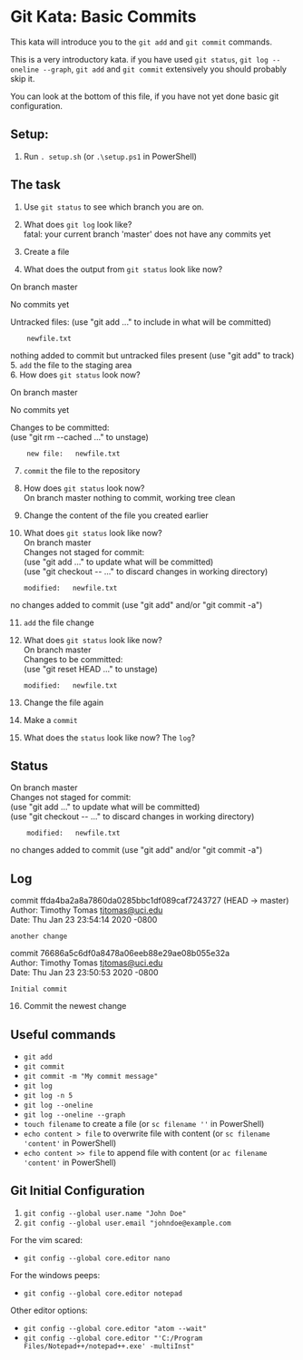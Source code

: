 # Git Kata: Basic Commits
This kata will introduce you to the `git add` and `git commit` commands.

This is a very introductory kata. if you have used `git status`, `git log --oneline --graph`, `git add` and `git commit` extensively you should probably skip it.

You can look at the bottom of this file, if you have not yet done basic git configuration.

## Setup:

1. Run `. setup.sh` (or `.\setup.ps1` in PowerShell)

## The task

1. Use `git status` to see which branch you are on.
2. What does `git log` look like?<br/>
fatal: your current branch 'master' does not have any commits yet

3. Create a file
4. What does the output from `git status` look like now?<br/>

On branch master

No commits yet

Untracked files:
  (use "git add <file>..." to include in what will be committed)

        newfile.txt

nothing added to commit but untracked files present (use "git add" to track)<br/>
5. `add` the file to the staging area<br/>
6. How does `git status` look now?<br/>

On branch master

No commits yet

Changes to be committed:<br/>
  (use "git rm --cached <file>..." to unstage)

        new file:   newfile.txt

7. `commit` the file to the repository
8. How does `git status` look now?<br/>
On branch master
nothing to commit, working tree clean

9. Change the content of the file you created earlier
10. What does `git status` look like now?<br/>
On branch master<br/>
Changes not staged for commit:<br/>
  (use "git add <file>..." to update what will be committed)<br/>
  (use "git checkout -- <file>..." to discard changes in working directory)

        modified:   newfile.txt

no changes added to commit (use "git add" and/or "git commit -a")

11. `add` the file change
12. What does `git status` look like now?<br/>
On branch master<br/>
Changes to be committed:<br/>
  (use "git reset HEAD <file>..." to unstage)

        modified:   newfile.txt

13. Change the file again
14. Make a `commit`
15. What does the `status` look like now? The `log`?<br/>
## Status
On branch master<br/>
Changes not staged for commit:<br/>
  (use "git add <file>..." to update what will be committed)<br/>
  (use "git checkout -- <file>..." to discard changes in working directory)

        modified:   newfile.txt

no changes added to commit (use "git add" and/or "git commit -a")
## Log
commit ffda4ba2a8a7860da0285bbc1df089caf7243727 (HEAD -> master)<br/>
Author: Timothy Tomas <tjtomas@uci.edu><br/>
Date:   Thu Jan 23 23:54:14 2020 -0800

    another change

commit 76686a5c6df0a8478a06eeb88e29ae08b055e32a<br/>
Author: Timothy Tomas <tjtomas@uci.edu><br/>
Date:   Thu Jan 23 23:50:53 2020 -0800

    Initial commit

16. Commit the newest change

## Useful commands
- `git add`
- `git commit`
- `git commit -m "My commit message"`
- `git log`
- `git log -n 5`
- `git log --oneline`
- `git log --oneline --graph`
- `touch filename` to create a file (or `sc filename ''` in PowerShell)
- `echo content > file` to overwrite file with content (or `sc filename 'content'` in PowerShell)
- `echo content >> file` to append file with content (or `ac filename 'content'` in PowerShell)


## Git Initial Configuration
1. `git config --global user.name "John Doe"`
1. `git config --global user.email "johndoe@example.com`

For the vim scared:
- `git config --global core.editor nano`

For the windows peeps:
- `git config --global core.editor notepad`

Other editor options:
- `git config --global core.editor "atom --wait"`
- `git config --global core.editor "'C:/Program Files/Notepad++/notepad++.exe' -multiInst"`